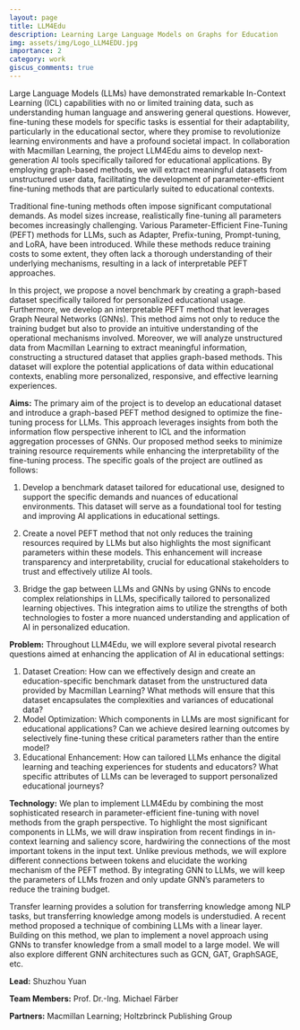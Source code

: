 ```yaml
---
layout: page
title: LLM4Edu
description: Learning Large Language Models on Graphs for Education
img: assets/img/Logo_LLM4EDU.jpg
importance: 2
category: work
giscus_comments: true
---
```


Large Language Models (LLMs) have demonstrated remarkable In-Context Learning (ICL) capabilities with no or limited training data, such as understanding human language and answering general questions. However, fine-tuning these models for specific tasks is essential for their adaptability, particularly in the educational sector, where they promise to revolutionize learning environments and have a profound societal impact. In collaboration with Macmillan Learning, the project LLM4Edu aims to develop next-generation AI tools specifically tailored for educational applications. By employing graph-based methods, we will extract meaningful datasets from unstructured user data, facilitating the development of parameter-efficient fine-tuning methods that are particularly suited to educational contexts.

Traditional fine-tuning methods often impose significant computational demands. As model sizes increase, realistically fine-tuning all parameters becomes increasingly challenging. Various Parameter-Efficient Fine-Tuning (PEFT) methods for LLMs, such as Adapter, Prefix-tuning, Prompt-tuning, and LoRA, have been introduced. While these methods reduce training costs to some extent, they often lack a thorough understanding of their underlying mechanisms, resulting in a lack of interpretable PEFT approaches.

In this project, we propose a novel benchmark by creating a graph-based dataset specifically tailored for personalized educational usage. Furthermore, we develop an interpretable PEFT method that leverages Graph Neural Networks (GNNs). This method aims not only to reduce the training budget but also to provide an intuitive understanding of the operational mechanisms involved. Moreover, we will analyze unstructured data from Macmillan Learning to extract meaningful information, constructing a structured dataset that applies graph-based methods. This dataset will explore the potential applications of data within educational contexts, enabling more personalized, responsive, and effective learning experiences.

**Aims:**
The primary aim of the project is to develop an educational dataset and introduce a graph-based PEFT method designed to optimize the fine-tuning process for LLMs. This approach leverages insights from both the information flow perspective inherent to ICL and the information aggregation processes of GNNs. Our proposed method seeks to minimize training resource requirements while enhancing the interpretability of the fine-tuning process. The specific goals of the project are outlined as follows:

1. Develop a benchmark dataset tailored for educational use, designed to support the specific demands and nuances of educational environments. This dataset will serve as a foundational tool for testing and improving AI applications in educational settings.

2. Create a novel PEFT method that not only reduces the training resources required by LLMs but also highlights the most significant parameters within these models. This enhancement will increase transparency and interpretability, crucial for educational stakeholders to trust and effectively utilize AI tools.

3. Bridge the gap between LLMs and GNNs by using GNNs to encode complex relationships in LLMs, specifically tailored to personalized learning objectives. This integration aims to utilize the strengths of both technologies to foster a more nuanced understanding and application of AI in personalized education.

**Problem:**
Throughout LLM4Edu, we will explore several pivotal research questions aimed at enhancing the application of AI in educational settings:

1. Dataset Creation: How can we effectively design and create an education-specific benchmark dataset from the unstructured data provided by Macmillan Learning? What methods will ensure that this dataset encapsulates the complexities and variances of educational data?
2. Model Optimization: Which components in LLMs are most significant for educational applications? Can we achieve desired learning outcomes by selectively fine-tuning these critical parameters rather than the entire model?
3. Educational Enhancement: How can tailored LLMs enhance the digital learning and teaching experiences for students and educators? What specific attributes of LLMs can be leveraged to support personalized educational journeys?

**Technology:**
We plan to implement LLM4Edu by combining the most sophisticated research in parameter-efficient fine-tuning with novel methods from the graph perspective. To highlight the most significant components in LLMs, we will draw inspiration from recent findings in in-context learning and saliency score, hardwiring the connections of the most important tokens in the input text. Unlike previous methods, we will explore different connections between tokens and elucidate the working mechanism of the PEFT method. By integrating GNN to LLMs, we will keep the parameters of LLMs frozen and only update GNN’s parameters to reduce the training budget.

Transfer learning provides a solution for transferring knowledge among NLP tasks, but transferring knowledge among models is understudied. A recent method proposed a technique of combining LLMs with a linear layer. Building on this method, we plan to implement a novel approach using GNNs to transfer knowledge from a small model to a large model. We will also explore different GNN architectures such as GCN, GAT, GraphSAGE, etc.


**Lead:**
Shuzhou Yuan

**Team Members:**
Prof. Dr.-Ing. Michael Färber

**Partners:**
Macmillan Learning;
Holtzbrinck Publishing Group
